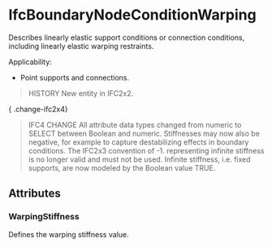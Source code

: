 # IfcBoundaryNodeConditionWarping

Describes linearly elastic support conditions or connection conditions, including linearly elastic warping restraints.<!-- end of definition -->

Applicability:

* Point supports and connections.

> HISTORY  New entity in IFC2x2.

{ .change-ifc2x4}
> IFC4 CHANGE  All attribute data types changed from numeric to SELECT between Boolean and numeric. Stiffnesses may now also be negative, for example to capture destabilizing effects in boundary conditions. The IFC2x3 convention of -1. representing infinite stiffness is no longer valid and must not be used. Infinite stiffness, i.e. fixed supports, are now modeled by the Boolean value TRUE.

## Attributes

### WarpingStiffness
Defines the warping stiffness value.
